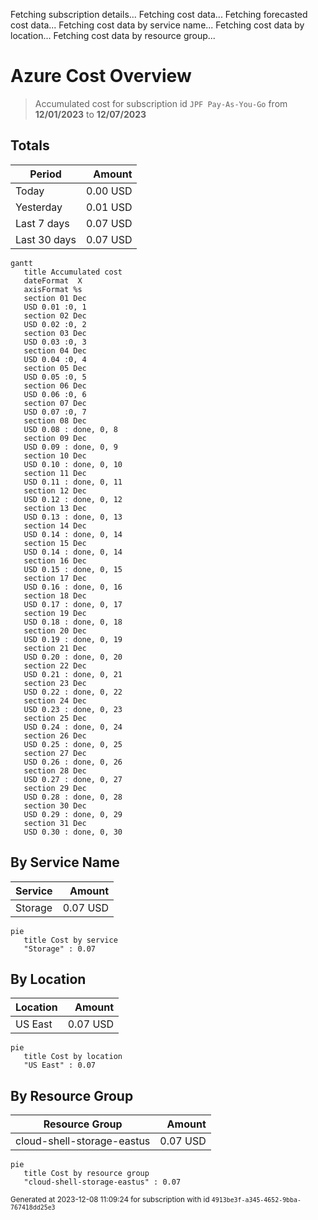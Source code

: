 Fetching subscription details...
Fetching cost data...
Fetching forecasted cost data...
Fetching cost data by service name...
Fetching cost data by location...
Fetching cost data by resource group...
# Azure Cost Overview

> Accumulated cost for subscription id `JPF Pay-As-You-Go` from **12/01/2023** to **12/07/2023**

## Totals

|Period|Amount|
|---|---:|
|Today|0.00 USD|
|Yesterday|0.01 USD|
|Last 7 days|0.07 USD|
|Last 30 days|0.07 USD|

```mermaid
gantt
   title Accumulated cost
   dateFormat  X
   axisFormat %s
   section 01 Dec
   USD 0.01 :0, 1
   section 02 Dec
   USD 0.02 :0, 2
   section 03 Dec
   USD 0.03 :0, 3
   section 04 Dec
   USD 0.04 :0, 4
   section 05 Dec
   USD 0.05 :0, 5
   section 06 Dec
   USD 0.06 :0, 6
   section 07 Dec
   USD 0.07 :0, 7
   section 08 Dec
   USD 0.08 : done, 0, 8
   section 09 Dec
   USD 0.09 : done, 0, 9
   section 10 Dec
   USD 0.10 : done, 0, 10
   section 11 Dec
   USD 0.11 : done, 0, 11
   section 12 Dec
   USD 0.12 : done, 0, 12
   section 13 Dec
   USD 0.13 : done, 0, 13
   section 14 Dec
   USD 0.14 : done, 0, 14
   section 15 Dec
   USD 0.14 : done, 0, 14
   section 16 Dec
   USD 0.15 : done, 0, 15
   section 17 Dec
   USD 0.16 : done, 0, 16
   section 18 Dec
   USD 0.17 : done, 0, 17
   section 19 Dec
   USD 0.18 : done, 0, 18
   section 20 Dec
   USD 0.19 : done, 0, 19
   section 21 Dec
   USD 0.20 : done, 0, 20
   section 22 Dec
   USD 0.21 : done, 0, 21
   section 23 Dec
   USD 0.22 : done, 0, 22
   section 24 Dec
   USD 0.23 : done, 0, 23
   section 25 Dec
   USD 0.24 : done, 0, 24
   section 26 Dec
   USD 0.25 : done, 0, 25
   section 27 Dec
   USD 0.26 : done, 0, 26
   section 28 Dec
   USD 0.27 : done, 0, 27
   section 29 Dec
   USD 0.28 : done, 0, 28
   section 30 Dec
   USD 0.29 : done, 0, 29
   section 31 Dec
   USD 0.30 : done, 0, 30
```

## By Service Name

|Service|Amount|
|---|---:|
|Storage|0.07 USD|

```mermaid
pie
   title Cost by service
   "Storage" : 0.07
```

## By Location

|Location|Amount|
|---|---:|
|US East|0.07 USD|

```mermaid
pie
   title Cost by location
   "US East" : 0.07
```

## By Resource Group

|Resource Group|Amount|
|---|---:|
|cloud-shell-storage-eastus|0.07 USD|

```mermaid
pie
   title Cost by resource group
   "cloud-shell-storage-eastus" : 0.07
```

<sup>Generated at 2023-12-08 11:09:24 for subscription with id `4913be3f-a345-4652-9bba-767418dd25e3`</sup>
